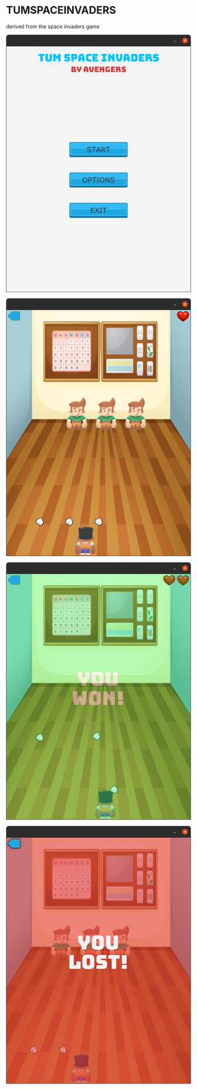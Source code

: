 # TUMSPACEINVADERS
derived from the space invaders game


![alt text](https://github.com/4MIR2000/TUMSPACEINVADERS/blob/pictures/pictures/Screenshot%20from%202020-08-11%2011-52-10.png?raw=true)

![alt text](https://github.com/4MIR2000/TUMSPACEINVADERS/blob/pictures/pictures/Screenshot%20from%202020-08-11%2012-10-46.png?raw=true)

![alt text](https://github.com/4MIR2000/TUMSPACEINVADERS/blob/pictures/pictures/Screenshot%20from%202020-08-11%2011-52-39.png?raw=true)

![alt text](https://github.com/4MIR2000/TUMSPACEINVADERS/blob/pictures/pictures/Screenshot%20from%202020-08-11%2011-52-05.png?raw=true)
